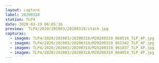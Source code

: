 ```yaml
---
layout: capture
label: 20200318
station: TLP4
date: 2020-03-19 06:05:16
preview:  TLP4/2020/202003/20200318/stack.jpg
capturas:
  - imagem: TLP4/2020/202003/20200318/M20200319_060516_TLP_4P.jpg
  - imagem: TLP4/2020/202003/20200318/M20200319_061342_TLP_4P.jpg
  - imagem: TLP4/2020/202003/20200318/M20200319_061837_TLP_4P.jpg
  - imagem: TLP4/2020/202003/20200318/M20200319_064054_TLP_4P.jpg
---
```

